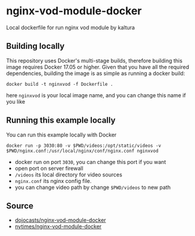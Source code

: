 # nginx-vod-module-docker
Local dockerfile for run nginx vod module by kaltura

## Building locally
This repository uses Docker's multi-stage builds, therefore building this image
requires Docker 17.05 or higher. Given that you have all the required
dependencies, building the image is as simple as running a docker build:

```
docker build -t nginxvod -f Dockerfile .
```

here `nginxvod` is your local image name, and you can change this name if you like

## Running this example locally
You can run this example locally with Docker
```
docker run -p 3030:80 -v $PWD/videos:/opt/static/videos -v $PWD/nginx.conf:/usr/local/nginx/conf/nginx.conf nginxvod
```

* docker run on port `3030`, you can change this port if you want
* open port on server firewall
* `/videos` its local directory for video sources 
* `nginx.conf` its nginx config file.
* you can change video path by change `$PWD/videos` to new path

## Source

* [dojocasts/nginx-vod-module-docker](https://gitlab.com/dojocasts/nginx-vod-module-docker)
* [nytimes/nginx-vod-module-docker](https://github.com/nytimes/nginx-vod-module-docker)